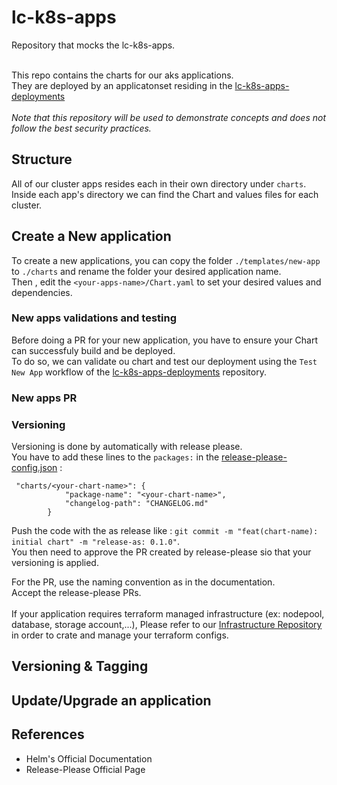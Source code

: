 # lc-k8s-apps


Repository that mocks the lc-k8s-apps.</br></br>

This repo contains the charts for our aks applications.</br>
They are deployed by an applicatonset residing in the [lc-k8s-apps-deployments](https://github.com/dom-lc/k8s-apps-deployments.git) </br></br>
*Note that this repository will be used to demonstrate concepts and does not follow the best security practices.*

## Structure

All of our cluster apps resides each in their own directory under ```charts```. Inside each app's directory we can find the Chart and values files for each cluster.</br>

## Create a New application

To create a new applications, you can copy the folder ```./templates/new-app``` to ```./charts``` and rename the folder your desired application name.</br>
Then , edit the ```<your-apps-name>/Chart.yaml``` to set your desired values and dependencies.

### New apps validations and testing

Before doing a PR for your new application, you have to ensure your Chart can successfuly build and be deployed.</br>
To do so, we can validate ou chart and test our deployment using the ```Test New App``` workflow of the [lc-k8s-apps-deployments](https://github.com/dom-lc/k8s-apps-deployments.git) repository.

### New apps PR
### Versioning
Versioning is done by automatically with release please.</br>
You have to add these lines to the ```packages:``` in the [release-please-config.json](./release-please-config.json) :

```
 "charts/<your-chart-name>": {
            "package-name": "<your-chart-name>",
            "changelog-path": "CHANGELOG.md"
        }
```

Push the code with the as release like : ```git commit -m "feat(chart-name): initial chart" -m "release-as: 0.1.0"```. </br>
You then need to approve the PR created by release-please sio that your versioning is applied.

For the PR, use the naming convention as in the documentation.</br>
Accept the release-please PRs.
</br></br>
If your application requires terraform managed infrastructure (ex: nodepool, database, storage account,...), Please refer to our [Infrastructure Repository](https://github.com/dom-lc/lc-k8s-infra) in order to crate and manage your terraform configs.

## Versioning & Tagging

## Update/Upgrade an application

## References

* Helm's Official Documentation
* Release-Please Official Page